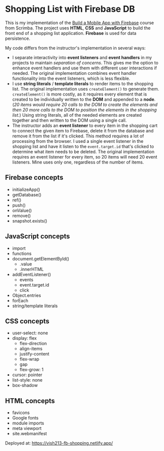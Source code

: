 # Shopping List with Firebase DB

This is my implementation of the [Build a Mobile App with Firebase](https://scrimba.com/learn/firebase) course from Scrimba. The project uses __HTML__, __CSS__ and __JavaScript__ to build the front end of a shopping list application. __Firebase__ is used for data persistence.

My code differs from the instructor's implementation in several ways:

- I separate interactivity into __event listeners__ and __event handlers__ in my projects to maintain *separation of concerns*. This gives me the option to enhance event handlers and use them with different user interactions if needed. The original implementation combines event handler functionality into the event listeners, which is less flexible.
- I use __string literals__ / __template literals__ to render items to the shopping list. The original implementation uses `createElement()` to generate them. `createElement()` is more costly, as it requires every element that is created to be individually written to the __DOM__ and appended to a __node__. (*20 items would require 20 calls to the DOM to create the elements and then 20 more calls to the DOM to position the elements in the shopping list.*) Using string literals, all of the needed elements are created together and then written to the DOM using a single call.
- The instructor adds an __event listener__ to every item in the shopping cart to connect the given item to Firebase, delete it from the database and remove it from the list if it's clicked. This method requires a lot of processing from the browser. I used a single event listener in the shopping list and have it listen to the `event.target.id` that's clicked to determine what item needs to be deleted. The original implementation requires an event listener for every item, so 20 items will need 20 event listeners. Mine uses only one, regardless of the number of items.

## Firebase concepts

- initializeApp()
- getDatabase()
- ref()
- push()
- onValue()
- remove()
- snapshot.exists()

## JavaScript concepts

- import
- functions
- document.getElementById()
    - .value
    - .innerHTML
- addEventListener()
    - events
    - event.target.id
    - click
- Object.entries
- forEach
- string/template literals

## CSS concepts

- user-select: none
- display: flex
    - flex-direction
    - align-items
    - justify-content
    - flex-wrap
    - gap
    - flex-grow: 1
- cursor: pointer
- list-style: none
- box-shadow

## HTML concepts

- favicons
- Google fonts
- module imports
- meta viewport
- site.webmanifest

Deployed at: https://vish213-fb-shopping.netlify.app/